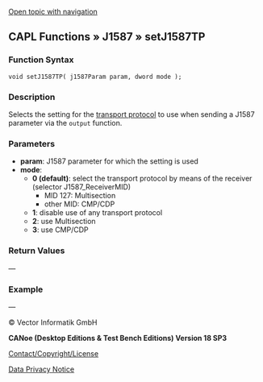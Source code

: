 [Open topic with navigation](../../../../../CANoeDEFamily.htm#Topics/CAPLFunctions/J1587/Functions/CAPLfunctionJ1587SetJ1587TP.md)

## CAPL Functions » J1587 » setJ1587TP

### Function Syntax

```plaintext
void setJ1587TP( j1587Param param, dword mode );
```

### Description

Selects the setting for the [transport protocol](../../../CANoeCANalyzer/J1587/J1587TransportProtocol.md) to use when sending a J1587 parameter via the `output` function.

### Parameters

- **param**: J1587 parameter for which the setting is used
- **mode**:
  - **0 (default)**: select the transport protocol by means of the receiver (selector J1587_ReceiverMID)
    - MID 127: Multisection
    - other MID: CMP/CDP
  - **1**: disable use of any transport protocol
  - **2**: use Multisection
  - **3**: use CMP/CDP

### Return Values

—

### Example

—

© Vector Informatik GmbH

**CANoe (Desktop Editions & Test Bench Editions) Version 18 SP3**

[Contact/Copyright/License](../../../Shared/ContactCopyrightLicense.md)

[Data Privacy Notice](https://www.vector.com/int/en/company/get-info/privacy-policy/)